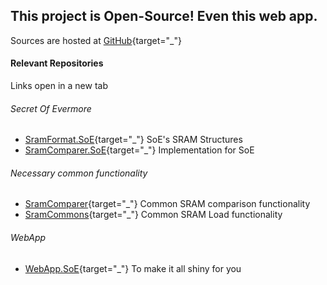 ﻿## This project is Open-Source! Even this web app.

Sources are hosted at [GitHub](https://github.com/CleanCodeX){target="_"}

#### Relevant Repositories

Links open in a new tab

###### Secret Of Evermore
* [SramFormat.SoE](https://github.com/CleanCodeX/SramFormat.SoE){target="_"} SoE's SRAM Structures
* [SramComparer.SoE](https://github.com/CleanCodeX/SramComparer.SoE){target="_"} Implementation for SoE

###### Necessary common functionality
* [SramComparer](https://github.com/CleanCodeX/SramComparer){target="_"} Common SRAM comparison functionality
* [SramCommons](https://github.com/CleanCodeX/SramCommons){target="_"} Common SRAM Load functionality

###### WebApp
* [WebApp.SoE](https://github.com/CleanCodeX/WebApp.SoE){target="_"} To make it all shiny for you
